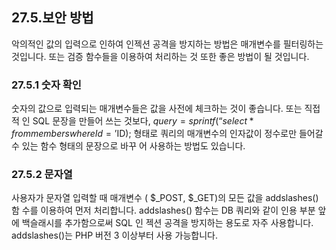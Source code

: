 ## 27.5.보안 방법 
악의적인 값의 입력으로 인하여 인젝션 공격을 방지하는 방법은 매개변수를 필터링하는 것입니다. 또는 검증 함수들을 이용하여 처리하는 것 또한 좋은 방법이 될 것입니다. 

### 27.5.1 숫자 확인 
숫자의 값으로 입력되는 매개변수들은 값을 사전에 체크하는 것이 좋습니다. 또는 직접적 인 SQL 문장을 만들어 쓰는 것보다, 
$query = sprintf(“select * from members where Id=’%d’”,$ID); 
형태로 쿼리의 매개변수의 인자값이 정수로만 들어갈 수 있는 함수 형태의 문장으로 바꾸 어 사용하는 방법도 있습니다. 

### 27.5.2 문자열 
사용자가 문자열 입력할 때 매개변수 ( $_POST, $_GET)의 모든 값을 addslashes() 함 수를 이용하여 먼저 처리합니다. 
addslashes() 함수는 DB 쿼리와 같이 인용 부분 앞에 백슬래시를 추가함으로써 SQL 인 젝션 공격을 방지하는 용도로 자주 사용합니다. addslashes()는 PHP 버전 3 이상부터 사용 가능합니다. 